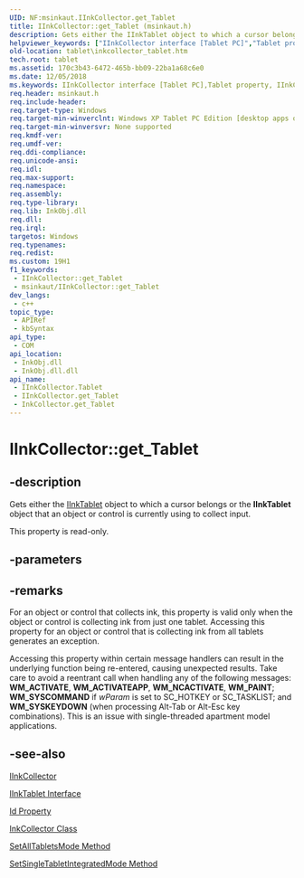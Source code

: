 ```yaml
---
UID: NF:msinkaut.IInkCollector.get_Tablet
title: IInkCollector::get_Tablet (msinkaut.h)
description: Gets either the IInkTablet object to which a cursor belongs or the IInkTablet object that an object or control is currently using to collect input.
helpviewer_keywords: ["IInkCollector interface [Tablet PC]","Tablet property","IInkCollector.Tablet","IInkCollector.get_Tablet","IInkCollector::Tablet","IInkCollector::get_Tablet","InkCollector.get_Tablet","Tablet property [Tablet PC]","Tablet property [Tablet PC]","IInkCollector interface","get_Tablet","msinkaut/IInkCollector::Tablet","msinkaut/IInkCollector::get_Tablet","tablet.inkcollector_tablet"]
old-location: tablet\inkcollector_tablet.htm
tech.root: tablet
ms.assetid: 170c3b43-6472-465b-bb09-22ba1a68c6e0
ms.date: 12/05/2018
ms.keywords: IInkCollector interface [Tablet PC],Tablet property, IInkCollector.Tablet, IInkCollector.get_Tablet, IInkCollector::Tablet, IInkCollector::get_Tablet, InkCollector.get_Tablet, Tablet property [Tablet PC], Tablet property [Tablet PC],IInkCollector interface, get_Tablet, msinkaut/IInkCollector::Tablet, msinkaut/IInkCollector::get_Tablet, tablet.inkcollector_tablet
req.header: msinkaut.h
req.include-header: 
req.target-type: Windows
req.target-min-winverclnt: Windows XP Tablet PC Edition [desktop apps only]
req.target-min-winversvr: None supported
req.kmdf-ver: 
req.umdf-ver: 
req.ddi-compliance: 
req.unicode-ansi: 
req.idl: 
req.max-support: 
req.namespace: 
req.assembly: 
req.type-library: 
req.lib: InkObj.dll
req.dll: 
req.irql: 
targetos: Windows
req.typenames: 
req.redist: 
ms.custom: 19H1
f1_keywords:
 - IInkCollector::get_Tablet
 - msinkaut/IInkCollector::get_Tablet
dev_langs:
 - c++
topic_type:
 - APIRef
 - kbSyntax
api_type:
 - COM
api_location:
 - InkObj.dll
 - InkObj.dll.dll
api_name:
 - IInkCollector.Tablet
 - IInkCollector.get_Tablet
 - InkCollector.get_Tablet
---
```


# IInkCollector::get_Tablet


## -description

Gets either the <a href="/windows/desktop/api/msinkaut/nn-msinkaut-iinktablet">IInkTablet</a> object to which a cursor belongs or the <b>IInkTablet</b> object that an object or control is currently using to collect input.



This property is read-only.

## -parameters

## -remarks

For an object or control that collects ink, this property is valid only when the object or control is collecting ink from just one tablet. Accessing this property for an object or control that is collecting ink from all tablets generates an exception.

Accessing this property within certain message handlers can result in the underlying function being re-entered, causing unexpected results. Take care to avoid a reentrant call when handling any of the following messages: <b>WM_ACTIVATE</b>, <b>WM_ACTIVATEAPP</b>, <b>WM_NCACTIVATE</b>, <b>WM_PAINT</b>; <b>WM_SYSCOMMAND</b> if <i>wParam</i> is set to SC_HOTKEY or SC_TASKLIST; and <b>WM_SYSKEYDOWN</b> (when processing Alt-Tab or Alt-Esc key combinations). This is an issue with single-threaded apartment model applications.

## -see-also

<a href="../msinkaut/nn-msinkaut-iinkcollector.md">IInkCollector</a>



<a href="/windows/desktop/api/msinkaut/nn-msinkaut-iinktablet">IInkTablet Interface</a>



<a href="/windows/desktop/api/msinkaut/nf-msinkaut-iinkcursorbutton-get_id">Id Property</a>



<a href="/windows/desktop/tablet/inkcollector-class">InkCollector Class</a>



<a href="/windows/desktop/api/msinkaut/nf-msinkaut-iinkcollector-setalltabletsmode">SetAllTabletsMode Method</a>



<a href="/windows/desktop/api/msinkaut/nf-msinkaut-iinkcollector-setsingletabletintegratedmode">SetSingleTabletIntegratedMode Method</a>
